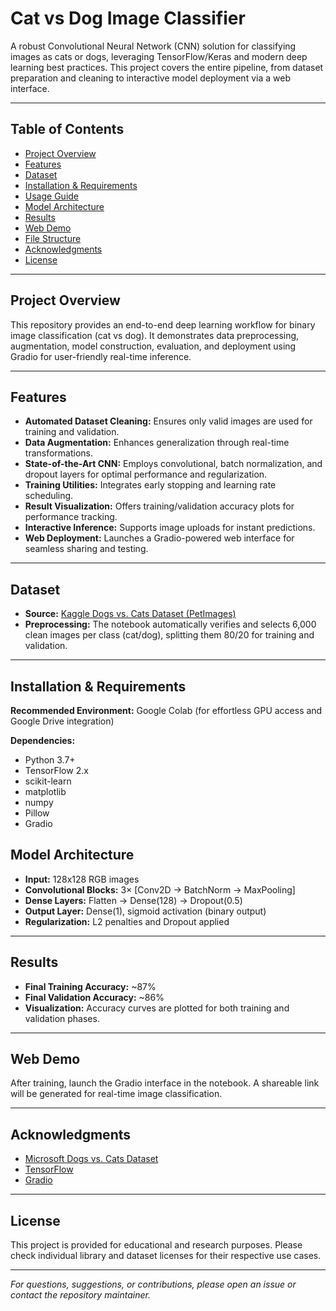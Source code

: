 # Cat vs Dog Image Classifier

A robust Convolutional Neural Network (CNN) solution for classifying images as cats or dogs, leveraging TensorFlow/Keras and modern deep learning best practices. This project covers the entire pipeline, from dataset preparation and cleaning to interactive model deployment via a web interface.

---

## Table of Contents

- [Project Overview](#project-overview)
- [Features](#features)
- [Dataset](#dataset)
- [Installation & Requirements](#installation--requirements)
- [Usage Guide](#usage-guide)
- [Model Architecture](#model-architecture)
- [Results](#results)
- [Web Demo](#web-demo)
- [File Structure](#file-structure)
- [Acknowledgments](#acknowledgments)
- [License](#license)

---

## Project Overview

This repository provides an end-to-end deep learning workflow for binary image classification (cat vs dog). It demonstrates data preprocessing, augmentation, model construction, evaluation, and deployment using Gradio for user-friendly real-time inference.

---

## Features

- **Automated Dataset Cleaning:** Ensures only valid images are used for training and validation.
- **Data Augmentation:** Enhances generalization through real-time transformations.
- **State-of-the-Art CNN:** Employs convolutional, batch normalization, and dropout layers for optimal performance and regularization.
- **Training Utilities:** Integrates early stopping and learning rate scheduling.
- **Result Visualization:** Offers training/validation accuracy plots for performance tracking.
- **Interactive Inference:** Supports image uploads for instant predictions.
- **Web Deployment:** Launches a Gradio-powered web interface for seamless sharing and testing.

---

## Dataset

- **Source:** [Kaggle Dogs vs. Cats Dataset (PetImages)](https://www.kaggle.com/datasets/shaunthesheep/microsoft-catsvsdogs-dataset)
- **Preprocessing:** The notebook automatically verifies and selects 6,000 clean images per class (cat/dog), splitting them 80/20 for training and validation.

---

## Installation & Requirements

**Recommended Environment:** Google Colab (for effortless GPU access and Google Drive integration)

**Dependencies:**

- Python 3.7+
- TensorFlow 2.x
- scikit-learn
- matplotlib
- numpy
- Pillow
- Gradio


## Model Architecture

- **Input:** 128x128 RGB images
- **Convolutional Blocks:** 3× [Conv2D → BatchNorm → MaxPooling]
- **Dense Layers:** Flatten → Dense(128) → Dropout(0.5)
- **Output Layer:** Dense(1), sigmoid activation (binary output)
- **Regularization:** L2 penalties and Dropout applied

---

## Results

- **Final Training Accuracy:** ~87%
- **Final Validation Accuracy:** ~86%
- **Visualization:** Accuracy curves are plotted for both training and validation phases.

---

## Web Demo

After training, launch the Gradio interface in the notebook. A shareable link will be generated for real-time image classification.

---

## Acknowledgments

- [Microsoft Dogs vs. Cats Dataset](https://www.kaggle.com/datasets/shaunthesheep/microsoft-catsvsdogs-dataset)
- [TensorFlow](https://www.tensorflow.org/)
- [Gradio](https://gradio.app/)

---

## License

This project is provided for educational and research purposes. Please check individual library and dataset licenses for their respective use cases.

---

*For questions, suggestions, or contributions, please open an issue or contact the repository maintainer.*
